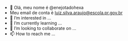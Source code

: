 - 👋 Olá, meu nome é @enejotadohexa
- Meu email de conta é luiz.silva.araujo@escola.pr.gov.br
- 👀 I’m interested in ...
- 🌱 I’m currently learning ...
- 💞️ I’m looking to collaborate on ...
- 📫 How to reach me ...

<!---
enejotadohexa/enejotadohexa is a ✨ special ✨ repository because its `README.md` (this file) appears on your GitHub profile.
You can click the Preview link to take a look at your changes.
--->
